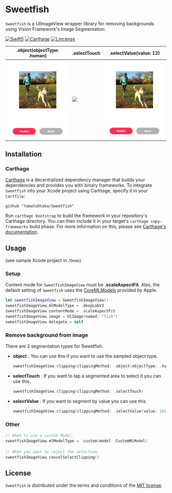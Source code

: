 # Sweetfish

`Sweetfish` is a UIImageView wrapper library for removing backgrounds using Vision Framework's Image Segmentation.

<a href="https://developer.apple.com/swift"><img alt="Swift5" src="https://img.shields.io/badge/language-Swift5-orange.svg"/></a>
<a href="https://github.com/Carthage/Carthage"><img alt="Carthage" src="https://img.shields.io/badge/Carthage-compatible-yellow.svg"/></a>
<a href="https://github.com/YamatoOtaka/Sweetfish/master/LICENSE"><img alt="Lincense" src="https://img.shields.io/badge/License-MIT-yellow.svg"/></a>


|.object(objectType: .human)|.selectTouch|.selectValue(value: 12)|
|---|---|---|
|<img src="https://raw.githubusercontent.com/YamatoOtaka/Sweetfish/master/assets/sample4.GIF" width=300>|<img src="https://raw.githubusercontent.com/YamatoOtaka/Sweetfish/master/assets/sample2.GIF" width=300>|<img src="https://raw.githubusercontent.com/YamatoOtaka/Sweetfish/master/assets/sample1.GIF" width=300>|


## Installation

### Carthage

[Carthage](https://github.com/Carthage/Carthage) is a decentralized dependency manager that builds your dependencies and provides you with binary frameworks. To integrate `Sweetfish` into your Xcode project using Carthage, specify it in your `Cartfile`:

```ogdl
github "YamatoOtaka/Sweetfish"
```

Run `carthage bootstrap` to build the framework in your repository's Carthage directory. You can then include it in your target's `carthage copy-frameworks` build phase. For more information on this, please see [Carthage's documentation](https://github.com/carthage/carthage#if-youre-building-for-ios-tvos-or-watchos).

## Usage

(see sample Xcode project in `/Demo`)

### Setup

Content mode for `SweetfishImageView` must be **.scaleAspectFit**. Also, the default setting of `Sweetfish` uses the [CoreMLModels](https://developer.apple.com/machine-learning/models/) provided by Apple.

```swift
let sweetfishImageView = SweetfishImageView()
sweetfishImageView.mlModelType = .deepLabV3
sweetfishImageView.contentMode = .scaleAspectFit
sweetfishImageView.image = UIImage(named: "fish")
sweetfishImageView.delegate = self
```

### Remove background from image

There are 3 segmentation types for Sweetfish.

- **object** :
You can use this if you want to use the sampled object type.
  ```swift
  sweetfishImageView.clipping(clippingMethod: .object(objectType: .human))
  ```

- **selectTouch** :
If you want to tap a segmented area to select it you can use this.
  ```swift
  sweetfishImageView.clipping(clippingMethod: .selectTouch)
  ```

- **selectValue** :
If you want to segment by value you can use this
  ```swift
  sweetfishImageView.clipping(clippingMethod: .selectValue(value: 16))
  ```


### Other

```.swift
// When to use a custom Model.
sweetfishImageView.mlModelType = .custom(model: CustomMLModel)

// When you want to reject the selection.
sweetfishImageView.cancelSelectClipping()
```

## License

`Sweetfish` is distributed under the terms and conditions of the [MIT license](https://github.com/YamatoOtaka/Sweetfish/master/LICENSE).
